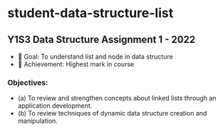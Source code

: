 # student-data-structure-list
## Y1S3 Data Structure Assignment 1 - 2022
- 🥅 Goal: To understand list and node in data structure
- 👑 Achievement: Highest mark in course

### Objectives:
- (a) To review and strengthen concepts about linked lists through an application development.
- (b) To review techniques of dynamic data structure creation and manipulation. 
